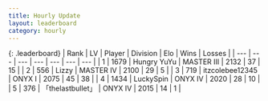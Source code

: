 ```yaml
---
title: Hourly Update
layout: leaderboard
category: hourly
---
```


{: .leaderboard}
| Rank | LV | Player | Division | Elo | Wins | Losses |
| --- | --- | --- | --- | --- | --- | --- |
| <span data-change="0">1</span> | 1679 | <span title="ID: 366840">Hungry YuYu</span> | MASTER III | <span data-change="28">2132</span> | <span data-change="4">37</span> | <span data-change="1">15</span> |
| <span data-change="0">2</span> | 556 | <span title="ID: 44257">Lizzy</span> | MASTER IV | <span data-change="0">2100</span> | <span data-change="0">29</span> | <span data-change="0">5</span> |
| <span data-change="0">3</span> | 719 | <span title="ID: 692745">itzcolebee12345</span> | ONYX I | <span data-change="6">2075</span> | <span data-change="4">45</span> | <span data-change="4">38</span> |
| <span data-change="0">4</span> | 1434 | <span title="ID: 498412">LuckySpin</span> | ONYX IV | <span data-change="0">2020</span> | <span data-change="0">28</span> | <span data-change="0">10</span> |
| <span data-change="0">5</span> | 376 | <span title="ID: 641994">「thelastbullet」</span> | ONYX IV | <span data-change="0">2015</span> | <span data-change="0">14</span> | <span data-change="0">1</span> |